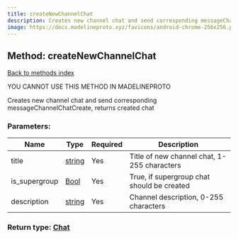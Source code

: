 ```yaml
---
title: createNewChannelChat
description: Creates new channel chat and send corresponding messageChannelChatCreate, returns created chat
image: https://docs.madelineproto.xyz/favicons/android-chrome-256x256.png
---
```

## Method: createNewChannelChat  
[Back to methods index](index.md)


YOU CANNOT USE THIS METHOD IN MADELINEPROTO


Creates new channel chat and send corresponding messageChannelChatCreate, returns created chat

### Parameters:

| Name     |    Type       | Required | Description |
|----------|---------------|----------|-------------|
|title|[string](../types/string.md) | Yes|Title of new channel chat, 1-255 characters|
|is\_supergroup|[Bool](../types/Bool.md) | Yes|True, if supergroup chat should be created|
|description|[string](../types/string.md) | Yes|Channel description, 0-255 characters|


### Return type: [Chat](../types/Chat.md)

